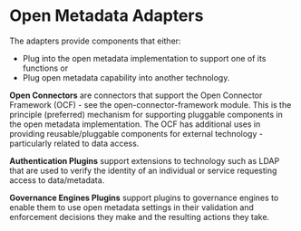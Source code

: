 <!-- SPDX-License-Identifier: Apache-2.0 -->
  
# Open Metadata Adapters

The adapters provide components that either:

* Plug into the open metadata implementation to support one of its functions or 
* Plug open metadata capability into another technology.

**Open Connectors** are connectors that support the 
Open Connector Framework (OCF) - see the open-connector-framework module.
This is the principle (preferred) mechanism for supporting pluggable
components in the open metadata implementation.  The OCF has additional uses
in providing reusable/pluggable components for external technology - particularly
related to data access.

**Authentication Plugins** support extensions to technology such as LDAP that
are used to verify the identity of an individual or service requesting
access to data/metadata.

**Governance Engines Plugins** support plugins to governance engines
to enable them to use open metadata settings in their validation
and enforcement decisions they make and the resulting actions they take.